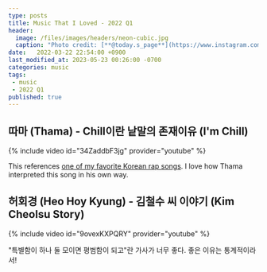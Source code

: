 ```yaml
---
type: posts
title: Music That I Loved - 2022 Q1
header:
  image: /files/images/headers/neon-cubic.jpg
  caption: "Photo credit: [**@today.s_page**](https://www.instagram.com/today.s_page/)"
date:   2022-03-22 22:54:00 +0900
last_modified_at: 2023-05-23 00:26:00 -0700
categories: music
tags:
 - music
 - 2022 Q1
published: true
---
```


## 따마 (Thama) - Chill이란 낱말의 존재이유 (I'm Chill)

{% include video id="34ZaddbF3jg" provider="youtube" %}

This references [one of my favorite Korean rap songs](https://www.youtube.com/watch?v=F9LngxNiWsY). I love how Thama interpreted this song in his own way.

## 허회경 (Heo Hoy Kyung) - 김철수 씨 이야기 (Kim Cheolsu Story)

{% include video id="9ovexKXPQRY" provider="youtube" %}

"특별함이 하나 둘 모이면 평범함이 되고"란 가사가 너무 좋다. 좋은 이유는 통계적이라서!
